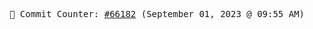 <p align="center">
    <samp>
        📮 Commit Counter: <a href="https://github.com/Javascript-void0/Javascript-void0/commits/main">#66182</a> (September 01, 2023 @ 09:55 AM)
    </samp>
</p>